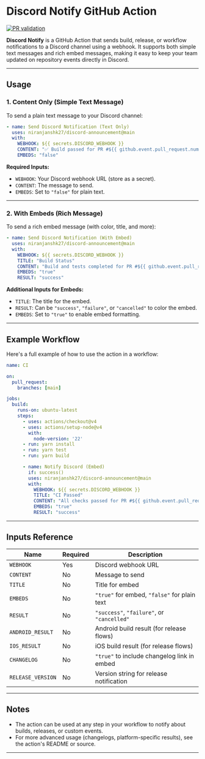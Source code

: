 # Discord Notify GitHub Action

[![PR validation](https://github.com/niranjanshk27/actions/workflows/check-pr.yml/badge.svg)](https://github.com/niranjanshk27/actions/workflows/check-pr.yml)

**Discord Notify** is a GitHub Action that sends build, release, or workflow notifications to a Discord channel using a webhook. It supports both simple text messages and rich embed messages, making it easy to keep your team updated on repository events directly in Discord.

---

## Usage

### 1. Content Only (Simple Text Message)

To send a plain text message to your Discord channel:

```yaml
- name: Send Discord Notification (Text Only)
  uses: niranjanshk27/discord-announcement@main
  with:
    WEBHOOK: ${{ secrets.DISCORD_WEBHOOK }}
    CONTENT: "✅ Build passed for PR #${{ github.event.pull_request.number }}"
    EMBEDS: "false"
```

**Required Inputs:**
- `WEBHOOK`: Your Discord webhook URL (store as a secret).
- `CONTENT`: The message to send.
- `EMBEDS`: Set to `"false"` for plain text.

---

### 2. With Embeds (Rich Message)

To send a rich embed message (with color, title, and more):

```yaml
- name: Send Discord Notification (With Embed)
  uses: niranjanshk27/discord-announcement@main
  with:
    WEBHOOK: ${{ secrets.DISCORD_WEBHOOK }}
    TITLE: "Build Status"
    CONTENT: "Build and tests completed for PR #${{ github.event.pull_request.number }}"
    EMBEDS: "true"
    RESULT: "success"
```

**Additional Inputs for Embeds:**
- `TITLE`: The title for the embed.
- `RESULT`: Can be `"success"`, `"failure"`, or `"cancelled"` to color the embed.
- `EMBEDS`: Set to `"true"` to enable embed formatting.

---

## Example Workflow

Here's a full example of how to use the action in a workflow:

```yaml
name: CI

on:
  pull_request:
    branches: [main]

jobs:
  build:
    runs-on: ubuntu-latest
    steps:
      - uses: actions/checkout@v4
      - uses: actions/setup-node@v4
        with:
          node-version: '22'
      - run: yarn install
      - run: yarn test
      - run: yarn build

      - name: Notify Discord (Embed)
        if: success()
        uses: niranjanshk27/discord-announcement@main
        with:
          WEBHOOK: ${{ secrets.DISCORD_WEBHOOK }}
          TITLE: "CI Passed"
          CONTENT: "All checks passed for PR #${{ github.event.pull_request.number }}"
          EMBEDS: "true"
          RESULT: "success"
```

---

## Inputs Reference

| Name             | Required | Description                                      |
|------------------|----------|--------------------------------------------------|
| `WEBHOOK`        | Yes      | Discord webhook URL                              |
| `CONTENT`        | No       | Message to send                                  |
| `TITLE`          | No       | Title for embed                                  |
| `EMBEDS`         | No       | `"true"` for embed, `"false"` for plain text     |
| `RESULT`         | No       | `"success"`, `"failure"`, or `"cancelled"`       |
| `ANDROID_RESULT` | No       | Android build result (for release flows)         |
| `IOS_RESULT`     | No       | iOS build result (for release flows)             |
| `CHANGELOG`      | No       | `"true"` to include changelog link in embed      |
| `RELEASE_VERSION`| No       | Version string for release notification          |

---

## Notes

- The action can be used at any step in your workflow to notify about builds, releases, or custom events.
- For more advanced usage (changelogs, platform-specific results), see the action's README or source.

---
